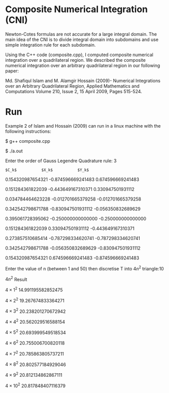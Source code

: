 Composite Numerical Integration (CNI)
===============================

Newton-Cotes formulas are not accurate for a large integral domain. The main idea of the CNI is to divide integral domain into subdomains and use simple integration rule for each subdomain. 

Using the C++ code (composite.cpp), I computed composite numerical integration over a quadrilateral region. We described the composite numerical integration over an arbitrary quadrilateral region in our following paper: 

Md. Shafiqul Islam and M. Alamgir Hossain (2009)- Numerical Integrations over an Arbitrary Quadrilateral Region, Applied Mathematics and Computations Volume 210, Issue 2, 15 April 2009, Pages 515-524.

Run
====
Example 2 of Islam and Hossain (2009) can run in a linux machine with the following instructions: 

$ g++ composite.cpp

$ ./a.out

Enter the order of Gauss Legendre Quadrature rule: 3

	$C_k$			$X_k$			$Y_k$
	
0.154320987654321	-0.874596669241483	0.674596669241483

0.151284361822039	-0.443649167310371	0.330947501931112

0.034784464623228	-0.012701665379258	-0.012701665379258

0.342542798671788	-0.830947501931112	-0.056350832689629

0.395061728395062	-0.250000000000000	-0.250000000000000

0.151284361822039	0.330947501931112	-0.443649167310371

0.273857510685414	-0.787298334620741	-0.787298334620741

0.342542798671788	-0.056350832689629	-0.830947501931112

0.154320987654321	0.674596669241483	-0.874596669241483

Enter the value of n (between 1 and 50) then discretise T into $4n^2$ triangle:10

$4n^2$		Result

$4 \times 1^2$	14.991195582852475

$4 \times 2^2$	19.267674833364271

$4 \times 3^2$	20.238201270672942

$4 \times 4^2$	20.562029516588154

$4 \times 5^2$	20.693999549518534

$4 \times 6^2$	20.755006700820118

$4 \times 7^2$	20.785863805737211

$4 \times 8^2$	20.802577184929046

$4 \times 9^2$	20.812134862867111

$4 \times 10^2$	20.817848407116379

